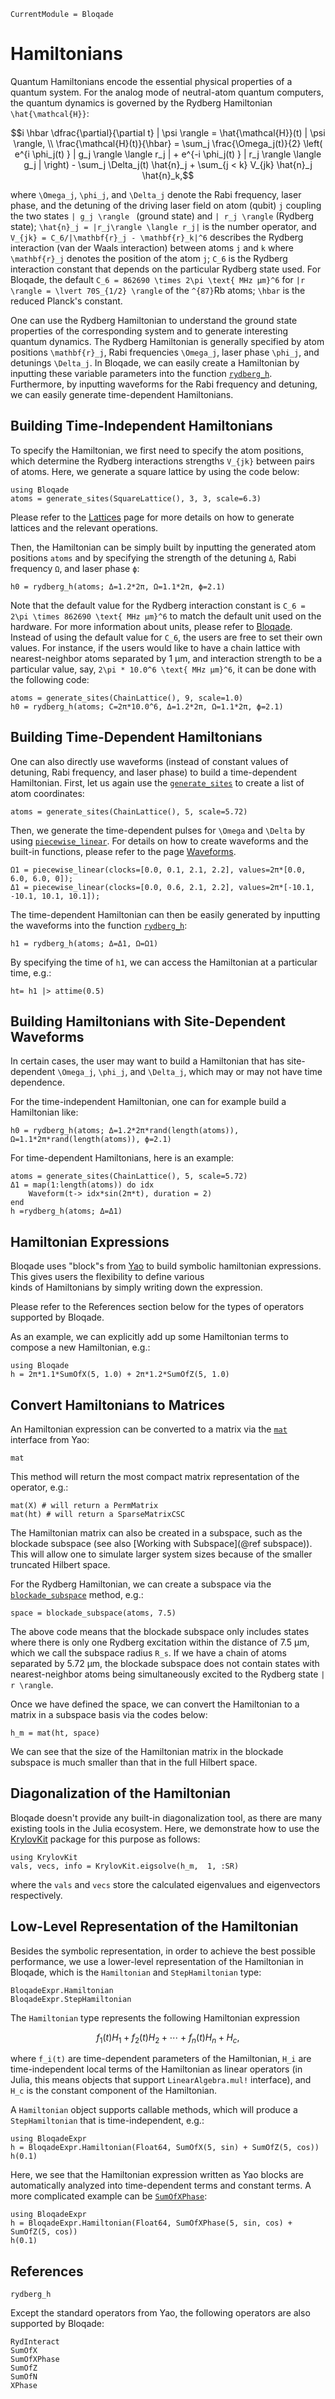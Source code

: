 ```@meta
CurrentModule = Bloqade
```

# Hamiltonians

Quantum Hamiltonians encode the essential physical properties of a quantum system. For the analog mode of neutral-atom quantum computers, the quantum dynamics is governed by the Rydberg Hamiltonian ``\hat{\mathcal{H}}``:

```math
i \hbar \dfrac{\partial}{\partial t} | \psi \rangle = \hat{\mathcal{H}}(t) | \psi \rangle,  \\

\frac{\mathcal{H}(t)}{\hbar} = \sum_j \frac{\Omega_j(t)}{2} \left( e^{i \phi_j(t) } | g_j \rangle  \langle r_j | + e^{-i \phi_j(t) } | r_j \rangle  \langle g_j | \right) - \sum_j \Delta_j(t) \hat{n}_j + \sum_{j < k} V_{jk} \hat{n}_j \hat{n}_k,
```

where ``\Omega_j``, ``\phi_j``, and ``\Delta_j``  denote the Rabi frequency, laser phase, and the detuning of the driving laser field on atom (qubit) ``j`` coupling the two states  ``| g_j \rangle `` (ground state) and `` | r_j \rangle `` (Rydberg state); ``\hat{n}_j = |r_j\rangle \langle r_j|`` is the number operator, and ``V_{jk} = C_6/|\mathbf{r}_j - \mathbf{r}_k|^6`` describes the Rydberg interaction (van der Waals interaction) between atoms ``j`` and ``k`` where ``\mathbf{r}_j`` denotes the position of the atom ``j``; ``C_6`` is the Rydberg interaction constant that depends on the particular Rydberg state used. For Bloqade, the default ``C_6 = 862690 \times 2\pi \text{ MHz μm}^6`` for ``|r \rangle = \lvert 70S_{1/2} \rangle`` of the ``^{87}``Rb atoms; ``\hbar`` is the reduced Planck's constant.

One can use the Rydberg Hamiltonian to 
understand the ground state properties of the corresponding system and to generate interesting quantum dynamics. 
The Rydberg Hamiltonian is generally specified by atom positions ``\mathbf{r}_j``, Rabi frequencies ``\Omega_j``, laser phase ``\phi_j``, and detunings ``\Delta_j``. In Bloqade, 
we can easily create a Hamiltonian by inputting these variable parameters into the function [`rydberg_h`](@ref). Furthermore, by inputting waveforms for the Rabi frequency and 
detuning, we can easily generate time-dependent Hamiltonians. 

## Building Time-Independent Hamiltonians

To specify the Hamiltonian, we first need to specify the atom positions, which determine the Rydberg interactions strengths ``V_{jk}`` between pairs of atoms. Here, we generate a square lattice by using the code below:

```@repl hamiltonian
using Bloqade
atoms = generate_sites(SquareLattice(), 3, 3, scale=6.3)
```

Please refer to the [Lattices](@ref) page for more details on how to generate lattices and the relevant operations. 

Then, the Hamiltonian can be simply built by inputting the generated atom positions `atoms` and by specifying the strength of the detuning `Δ`, Rabi frequency `Ω`, and laser phase `ϕ`:

```@repl hamiltonian
h0 = rydberg_h(atoms; Δ=1.2*2π, Ω=1.1*2π, ϕ=2.1)
```

Note that the default value for the Rydberg interaction constant is ``C_6 = 2\pi \times 862690 \text{ MHz μm}^6`` to match the default unit used on the hardware. For more information about units, please 
refer to [Bloqade](@ref). Instead of using the default value for ``C_6``, the users are free to set their own values. For instance, if the users would like to have a chain lattice with nearest-neighbor atoms separated by 1 μm, and interaction strength to be a particular value, say, ``2\pi * 10.0^6 \text{ MHz μm}^6``, it can be done with the following code:

```@repl hamiltonian
atoms = generate_sites(ChainLattice(), 9, scale=1.0)
h0 = rydberg_h(atoms; C=2π*10.0^6, Δ=1.2*2π, Ω=1.1*2π, ϕ=2.1)
```


## Building Time-Dependent Hamiltonians

One can also directly use waveforms (instead of constant values of detuning, Rabi frequency, and laser phase) to build a time-dependent Hamiltonian. 
First, let us again use the  [`generate_sites`](@ref) to create a list of atom coordinates: 

```@repl hamiltonian
atoms = generate_sites(ChainLattice(), 5, scale=5.72)
```

Then, we generate the time-dependent pulses for ``\Omega`` and ``\Delta`` by using 
[`piecewise_linear`](@ref). For details on how to create waveforms and the built-in functions, please refer to the page [Waveforms](@ref). 

```@repl hamiltonian
Ω1 = piecewise_linear(clocks=[0.0, 0.1, 2.1, 2.2], values=2π*[0.0, 6.0, 6.0, 0]);
Δ1 = piecewise_linear(clocks=[0.0, 0.6, 2.1, 2.2], values=2π*[-10.1, -10.1, 10.1, 10.1]);
```

The time-dependent Hamiltonian can then be easily generated by inputting the waveforms into the function [`rydberg_h`](@ref):

```@repl hamiltonian
h1 = rydberg_h(atoms; Δ=Δ1, Ω=Ω1)
```

By specifying the time of `h1`, we can access the Hamiltonian at a particular time, e.g.: 

```@repl hamiltonian
ht= h1 |> attime(0.5)
```

## Building Hamiltonians with Site-Dependent Waveforms

In certain cases, the user may want to build a Hamiltonian that has site-dependent ``\Omega_j``, ``\phi_j``, and ``\Delta_j``, which may or may not have time dependence.

For the time-independent Hamiltonian, one can for example build a Hamiltonian like: 

```@repl hamiltonian
h0 = rydberg_h(atoms; Δ=1.2*2π*rand(length(atoms)), Ω=1.1*2π*rand(length(atoms)), ϕ=2.1)
```

For time-dependent Hamiltonians, here is an example:

```@repl hamiltonian
atoms = generate_sites(ChainLattice(), 5, scale=5.72)
Δ1 = map(1:length(atoms)) do idx
    Waveform(t-> idx*sin(2π*t), duration = 2)
end
h =rydberg_h(atoms; Δ=Δ1)
```


## Hamiltonian Expressions

Bloqade uses "block"s from [Yao](https://yaoquantum.org/) to build symbolic hamiltonian
expressions. This gives users the flexibility to define various  
kinds of Hamiltonians by simply writing down the expression.

Please refer to the References section below for the types of operators supported by Bloqade.

As an example, we can explicitly add up some Hamiltonian terms to compose a new Hamiltonian, e.g.:

```@repl hamiltonian
using Bloqade
h = 2π*1.1*SumOfX(5, 1.0) + 2π*1.2*SumOfZ(5, 1.0)
```

## Convert Hamiltonians to Matrices

An Hamiltonian expression can be converted to a matrix via the [`mat`](https://docs.yaoquantum.org/dev/man/blocks.html#YaoAPI.mat-Tuple{AbstractBlock})
interface from Yao:

```@docs
mat
```

This method will return the most compact matrix representation of the operator,
e.g.:

```@repl hamiltonian
mat(X) # will return a PermMatrix
mat(ht) # will return a SparseMatrixCSC
```

The Hamiltonian matrix can also be created in a subspace, such as the
blockade subspace (see also [Working with Subspace](@ref subspace)). This will allow one to simulate larger system sizes because of the smaller truncated Hilbert space.

For the Rydberg Hamiltonian, we can create a subspace via the [`blockade_subspace`](@ref)
method, e.g.:

```@repl hamiltonian
space = blockade_subspace(atoms, 7.5)
```

The above code means that the blockade subspace only includes states where there is only one Rydberg excitation 
within the distance of 7.5 μm, which we call the subspace radius ``R_s``. If we have a chain of atoms separated by 5.72 μm, the blockade subspace 
does not contain states with nearest-neighbor atoms being simultaneously excited to the Rydberg state `` | r \rangle ``.

Once we have defined the space, we can convert the Hamiltonian to a matrix in a subspace basis via the codes below:

```@repl hamiltonian
h_m = mat(ht, space)
```

We can see that the size of the Hamiltonian matrix in the blockade subspace is much smaller than that in the full Hilbert space.

## Diagonalization of the Hamiltonian

Bloqade doesn't provide any built-in diagonalization tool, as there are many existing 
tools in the Julia ecosystem. Here, we demonstrate how to use the [KrylovKit](https://github.com/Jutho/KrylovKit.jl) package for this purpose as follows:

```@repl hamiltonian
using KrylovKit
vals, vecs, info = KrylovKit.eigsolve(h_m,  1, :SR)
```

where the `vals` and `vecs` store the calculated eigenvalues and eigenvectors respectively. 

## Low-Level Representation of the Hamiltonian

Besides the symbolic representation, in order to achieve the best possible performance, we use a lower-level representation of the Hamiltonian in Bloqade,
which is the `Hamiltonian` and `StepHamiltonian` type:

```@docs
BloqadeExpr.Hamiltonian
BloqadeExpr.StepHamiltonian
```

The `Hamiltonian` type represents the following Hamiltonian expression

```math
f_1(t) H_1 + f_2(t) H_2 + \cdots + f_n(t) H_n + H_c,
```

where ``f_i(t)`` are time-dependent parameters of the Hamiltonian,
``H_i`` are time-independent local terms of the Hamiltonian as linear operators
(in Julia, this means objects that support `LinearAlgebra.mul!` interface), and
``H_c`` is the constant component of the Hamiltonian.

A `Hamiltonian` object supports callable methods, which will produce a
`StepHamiltonian` that is time-independent, e.g.:

```@repl hamiltonian
using BloqadeExpr
h = BloqadeExpr.Hamiltonian(Float64, SumOfX(5, sin) + SumOfZ(5, cos))
h(0.1)
```

Here, we see that the Hamiltonian expression written as Yao blocks are automatically analyzed into time-dependent terms and constant terms. A more complicated example can be [`SumOfXPhase`](@ref):

```@repl hamiltonian
using BloqadeExpr
h = BloqadeExpr.Hamiltonian(Float64, SumOfXPhase(5, sin, cos) + SumOfZ(5, cos))
h(0.1)
```

## References

```@docs
rydberg_h
```

Except the standard operators from Yao, the following operators are also supported
by Bloqade:

```@docs
RydInteract
SumOfX
SumOfXPhase
SumOfZ
SumOfN
XPhase
```
